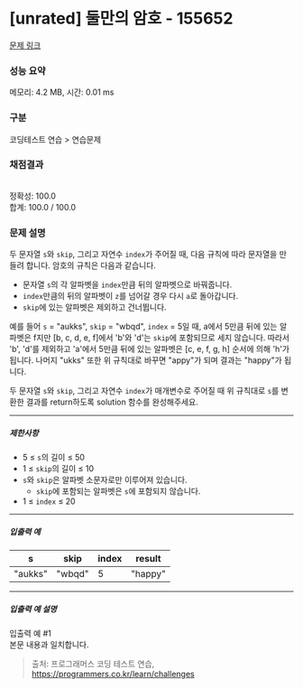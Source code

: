 # [unrated] 둘만의 암호 - 155652 

[문제 링크](https://school.programmers.co.kr/learn/courses/30/lessons/155652) 

### 성능 요약

메모리: 4.2 MB, 시간: 0.01 ms

### 구분

코딩테스트 연습 > 연습문제

### 채점결과

<br/>정확성: 100.0<br/>합계: 100.0 / 100.0

### 문제 설명

<p style="user-select: auto;">두 문자열 <code style="user-select: auto;">s</code>와 <code style="user-select: auto;">skip</code>, 그리고 자연수 <code style="user-select: auto;">index</code>가 주어질 때, 다음 규칙에 따라 문자열을 만들려 합니다. 암호의 규칙은 다음과 같습니다.</p>

<ul style="user-select: auto;">
<li style="user-select: auto;">문자열 <code style="user-select: auto;">s</code>의 각 알파벳을 <code style="user-select: auto;">index</code>만큼 뒤의 알파벳으로 바꿔줍니다.</li>
<li style="user-select: auto;"><code style="user-select: auto;">index</code>만큼의 뒤의 알파벳이 <code style="user-select: auto;">z</code>를 넘어갈 경우 다시 <code style="user-select: auto;">a</code>로 돌아갑니다.</li>
<li style="user-select: auto;"><code style="user-select: auto;">skip</code>에 있는 알파벳은 제외하고 건너뜁니다.</li>
</ul>

<p style="user-select: auto;">예를 들어 <code style="user-select: auto;">s</code> = "aukks", <code style="user-select: auto;">skip</code> = "wbqd", <code style="user-select: auto;">index</code> = 5일 때, a에서 5만큼 뒤에 있는 알파벳은 f지만 [b, c, d, e, f]에서 'b'와 'd'는 <code style="user-select: auto;">skip</code>에 포함되므로 세지 않습니다. 따라서 'b', 'd'를 제외하고 'a'에서 5만큼 뒤에 있는 알파벳은 [c, e, f, g, h] 순서에 의해 'h'가 됩니다. 나머지 "ukks" 또한 위 규칙대로 바꾸면 "appy"가 되며 결과는 "happy"가 됩니다.</p>

<p style="user-select: auto;">두 문자열 <code style="user-select: auto;">s</code>와 <code style="user-select: auto;">skip</code>, 그리고 자연수 <code style="user-select: auto;">index</code>가 매개변수로 주어질 때 위 규칙대로 <code style="user-select: auto;">s</code>를 변환한 결과를 return하도록 solution 함수를 완성해주세요.</p>

<hr style="user-select: auto;">

<h5 style="user-select: auto;">제한사항</h5>

<ul style="user-select: auto;">
<li style="user-select: auto;">5 ≤ <code style="user-select: auto;">s</code>의 길이 ≤ 50</li>
<li style="user-select: auto;">1 ≤ <code style="user-select: auto;">skip</code>의 길이 ≤ 10</li>
<li style="user-select: auto;"><code style="user-select: auto;">s</code>와 <code style="user-select: auto;">skip</code>은 알파벳 소문자로만 이루어져 있습니다.

<ul style="user-select: auto;">
<li style="user-select: auto;"><code style="user-select: auto;">skip</code>에 포함되는 알파벳은 <code style="user-select: auto;">s</code>에 포함되지 않습니다.</li>
</ul></li>
<li style="user-select: auto;">1 ≤ <code style="user-select: auto;">index</code> ≤ 20</li>
</ul>

<hr style="user-select: auto;">

<h5 style="user-select: auto;">입출력 예</h5>
<table class="table" style="user-select: auto;">
        <thead style="user-select: auto;"><tr style="user-select: auto;">
<th style="user-select: auto;">s</th>
<th style="user-select: auto;">skip</th>
<th style="user-select: auto;">index</th>
<th style="user-select: auto;">result</th>
</tr>
</thead>
        <tbody style="user-select: auto;"><tr style="user-select: auto;">
<td style="user-select: auto;">"aukks"</td>
<td style="user-select: auto;">"wbqd"</td>
<td style="user-select: auto;">5</td>
<td style="user-select: auto;">"happy"</td>
</tr>
</tbody>
      </table>
<hr style="user-select: auto;">

<h5 style="user-select: auto;">입출력 예 설명</h5>

<p style="user-select: auto;">입출력 예 #1<br style="user-select: auto;">
본문 내용과 일치합니다.</p>


> 출처: 프로그래머스 코딩 테스트 연습, https://programmers.co.kr/learn/challenges